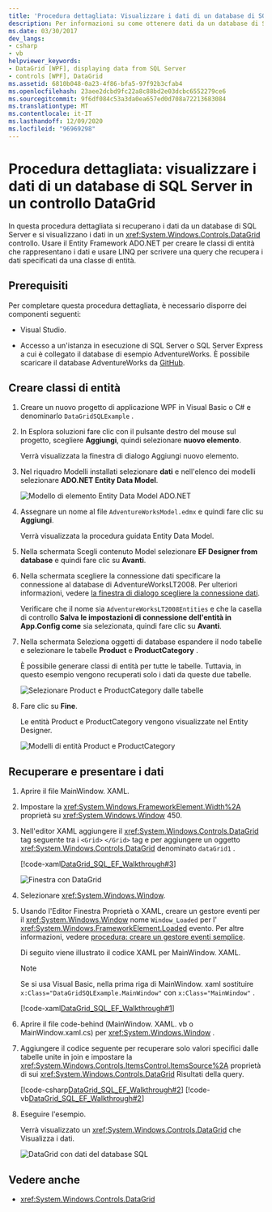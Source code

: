 ```yaml
---
title: 'Procedura dettagliata: Visualizzare i dati di un database di SQL Server in un controllo DataGrid'
description: Per informazioni su come ottenere dati da un database di SQL Server e visualizzarli in un controllo Windows Presentation Foundation DataGrid, usare questa procedura dettagliata.
ms.date: 03/30/2017
dev_langs:
- csharp
- vb
helpviewer_keywords:
- DataGrid [WPF], displaying data from SQL Server
- controls [WPF], DataGrid
ms.assetid: 6810b048-0a23-4f86-bfa5-97f92b3cfab4
ms.openlocfilehash: 23aee2dcbd9fc22a8c88bd2e03dcbc6552279ce6
ms.sourcegitcommit: 9f6df084c53a3da0ea657ed0d708a72213683084
ms.translationtype: MT
ms.contentlocale: it-IT
ms.lasthandoff: 12/09/2020
ms.locfileid: "96969298"
---
```

# <a name="walkthrough-display-data-from-a-sql-server-database-in-a-datagrid-control"></a>Procedura dettagliata: visualizzare i dati di un database di SQL Server in un controllo DataGrid

In questa procedura dettagliata si recuperano i dati da un database di SQL Server e si visualizzano i dati in un <xref:System.Windows.Controls.DataGrid> controllo. Usare il Entity Framework ADO.NET per creare le classi di entità che rappresentano i dati e usare LINQ per scrivere una query che recupera i dati specificati da una classe di entità.

## <a name="prerequisites"></a>Prerequisiti

Per completare questa procedura dettagliata, è necessario disporre dei componenti seguenti:

- Visual Studio.

- Accesso a un'istanza in esecuzione di SQL Server o SQL Server Express a cui è collegato il database di esempio AdventureWorks. È possibile scaricare il database AdventureWorks da [GitHub](https://github.com/Microsoft/sql-server-samples/releases).

## <a name="create-entity-classes"></a>Creare classi di entità

1. Creare un nuovo progetto di applicazione WPF in Visual Basic o C# e denominarlo `DataGridSQLExample` .

2. In Esplora soluzioni fare clic con il pulsante destro del mouse sul progetto, scegliere **Aggiungi**, quindi selezionare **nuovo elemento**.

     Verrà visualizzata la finestra di dialogo Aggiungi nuovo elemento.

3. Nel riquadro Modelli installati selezionare **dati** e nell'elenco dei modelli selezionare **ADO.NET Entity Data Model**.

     ![Modello di elemento Entity Data Model ADO.NET](/dotnet/framework/wcf/feature-details/media/ado-net-entity-data-model-item-template.png)

4. Assegnare un nome al file `AdventureWorksModel.edmx` e quindi fare clic su **Aggiungi**.

     Verrà visualizzata la procedura guidata Entity Data Model.

5. Nella schermata Scegli contenuto Model selezionare **EF Designer from database** e quindi fare clic su **Avanti**.

6. Nella schermata scegliere la connessione dati specificare la connessione al database di AdventureWorksLT2008. Per ulteriori informazioni, vedere [la finestra di dialogo scegliere la connessione dati](/previous-versions/dotnet/netframework-4.0/bb399244(v=vs.100)).

    Verificare che il nome sia `AdventureWorksLT2008Entities` e che la casella di controllo **Salva le impostazioni di connessione dell'entità in App.Config come** sia selezionata, quindi fare clic su **Avanti**.

7. Nella schermata Seleziona oggetti di database espandere il nodo tabelle e selezionare le tabelle **Product** e **ProductCategory** .

     È possibile generare classi di entità per tutte le tabelle. Tuttavia, in questo esempio vengono recuperati solo i dati da queste due tabelle.

     ![Selezionare Product e ProductCategory dalle tabelle](./media/datagrid-sql-ef-step4.png "DataGrid_SQL_EF_Step4")

8. Fare clic su **Fine**.

     Le entità Product e ProductCategory vengono visualizzate nel Entity Designer.

     ![Modelli di entità Product e ProductCategory](./media/datagrid-sql-ef-step5.png "DataGrid_SQL_EF_Step5")

## <a name="retrieve-and-present-the-data"></a>Recuperare e presentare i dati

1. Aprire il file MainWindow. XAML.

2. Impostare la <xref:System.Windows.FrameworkElement.Width%2A> proprietà su <xref:System.Windows.Window> 450.

3. Nell'editor XAML aggiungere il <xref:System.Windows.Controls.DataGrid> tag seguente tra i `<Grid>` `</Grid>` tag e per aggiungere un oggetto <xref:System.Windows.Controls.DataGrid> denominato `dataGrid1` .

     [!code-xaml[DataGrid_SQL_EF_Walkthrough#3](~/samples/snippets/csharp/VS_Snippets_Wpf/DataGrid_SQL_EF_Walkthrough/CS/MainWindow.xaml#3)]

     ![Finestra con DataGrid](./media/datagrid-sql-ef-step6.png "DataGrid_SQL_EF_Step6")

4. Selezionare <xref:System.Windows.Window>.

5. Usando l'Editor Finestra Proprietà o XAML, creare un gestore eventi per il <xref:System.Windows.Window> nome `Window_Loaded` per l' <xref:System.Windows.FrameworkElement.Loaded> evento. Per altre informazioni, vedere [procedura: creare un gestore eventi semplice](/previous-versions/visualstudio/visual-studio-2010/bb675300(v=vs.100)).

     Di seguito viene illustrato il codice XAML per MainWindow. XAML.

    > [!NOTE]
    > Se si usa Visual Basic, nella prima riga di MainWindow. xaml sostituire `x:Class="DataGridSQLExample.MainWindow"` con `x:Class="MainWindow"` .

     [!code-xaml[DataGrid_SQL_EF_Walkthrough#1](~/samples/snippets/csharp/VS_Snippets_Wpf/DataGrid_SQL_EF_Walkthrough/CS/MainWindow.xaml#1)]

6. Aprire il file code-behind (MainWindow. XAML. vb o MainWindow.xaml.cs) per <xref:System.Windows.Window> .

7. Aggiungere il codice seguente per recuperare solo valori specifici dalle tabelle unite in join e impostare la <xref:System.Windows.Controls.ItemsControl.ItemsSource%2A> proprietà di sui <xref:System.Windows.Controls.DataGrid> Risultati della query.

     [!code-csharp[DataGrid_SQL_EF_Walkthrough#2](~/samples/snippets/csharp/VS_Snippets_Wpf/DataGrid_SQL_EF_Walkthrough/CS/MainWindow.xaml.cs#2)]
     [!code-vb[DataGrid_SQL_EF_Walkthrough#2](~/samples/snippets/visualbasic/VS_Snippets_Wpf/DataGrid_SQL_EF_Walkthrough/VB/MainWindow.xaml.vb#2)]

8. Eseguire l'esempio.

     Verrà visualizzato un <xref:System.Windows.Controls.DataGrid> che Visualizza i dati.

     ![DataGrid con dati del database SQL](./media/datagrid-sql-ef-step7.png "DataGrid_SQL_EF_Step7")

## <a name="see-also"></a>Vedere anche

- <xref:System.Windows.Controls.DataGrid>
